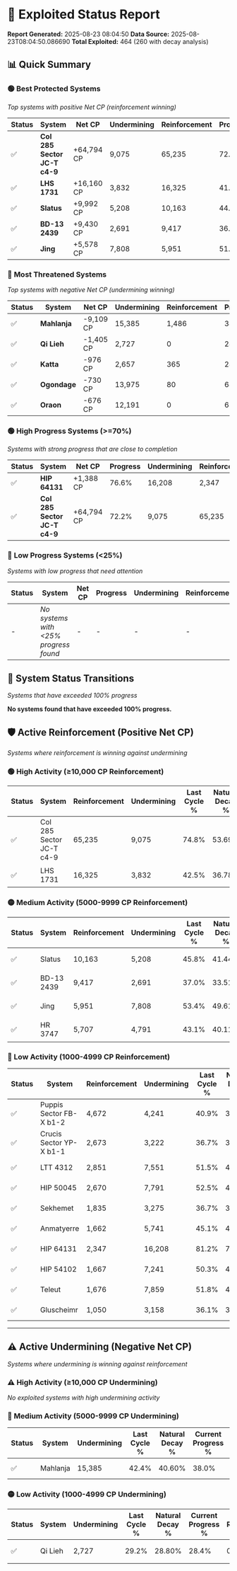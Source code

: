 # 🌟 Exploited Status Report

**Report Generated:** 2025-08-23 08:04:50
**Data Source:** 2025-08-23T08:04:50.086690
**Total Exploited:** 464 (260 with decay analysis)

## 📊 Quick Summary

### 🟢 **Best Protected Systems**
*Top systems with positive Net CP (reinforcement winning)*

| Status | System | Net CP | Undermining | Reinforcement | Progress |
|--------|--------|--------|-------------|---------------|----------|
| ✅ | **Col 285 Sector JC-T c4-9** | +64,794 CP | 9,075 | 65,235 | 72.2% |
| ✅ | **LHS 1731** | +16,160 CP | 3,832 | 16,325 | 41.4% |
| ✅ | **Slatus** | +9,992 CP | 5,208 | 10,163 | 44.3% |
| ✅ | **BD-13 2439** | +9,430 CP | 2,691 | 9,417 | 36.2% |
| ✅ | **Jing** | +5,578 CP | 7,808 | 5,951 | 51.2% |

### 🔴 **Most Threatened Systems**
*Top systems with negative Net CP (undermining winning)*

| Status | System | Net CP | Undermining | Reinforcement | Progress |
|--------|--------|--------|-------------|---------------|----------|
| ✅ | **Mahlanja** | -9,109 CP | 15,385 | 1,486 | 38.0% |
| ✅ | **Qi Lieh** | -1,405 CP | 2,727 | 0 | 28.4% |
| ✅ | **Katta** | -976 CP | 2,657 | 365 | 28.5% |
| ✅ | **Ogondage** | -730 CP | 13,975 | 80 | 68.9% |
| ✅ | **Oraon** | -676 CP | 12,191 | 0 | 63.3% |

### 🟢 **High Progress Systems (>=70%)**
*Systems with strong progress that are close to completion*

| Status | System | Net CP | Progress | Undermining | Reinforcement |
|--------|--------|--------|----------|-------------|---------------|
| ✅ | **HIP 64131** | +1,388 CP | 76.6% | 16,208 | 2,347 |
| ✅ | **Col 285 Sector JC-T c4-9** | +64,794 CP | 72.2% | 9,075 | 65,235 |

### 🔴 **Low Progress Systems (<25%)**
*Systems with low progress that need attention*

| Status | System | Net CP | Progress | Undermining | Reinforcement |
|--------|--------|--------|----------|-------------|---------------|
| - | *No systems with <25% progress found* | - | - | - | - |
## 🔄 System Status Transitions
*Systems that have exceeded 100% progress*

**No systems found that have exceeded 100% progress.**

## 🛡️ Active Reinforcement (Positive Net CP)
*Systems where reinforcement is winning against undermining*

### 🟢 High Activity (≥10,000 CP Reinforcement)

| Status | System | Reinforcement | Undermining | Last Cycle % | Natural Decay % | Current Progress % | Current CP | Net CP | Activity |
|--------|--------|---------------|-------------|--------------|-----------------|-------------------|------------|--------|----------|
| ✅ | Col 285 Sector JC-T c4-9 | 65,235 | 9,075 | 74.8% | 53.69% | 72.2% | 252,700 | +64,794 | 🟢 High Reinforcement |
| ✅ | LHS 1731 | 16,325 | 3,832 | 42.5% | 36.78% | 41.4% | 144,900 | +16,160 | 🟢 High Reinforcement |

### 🟡 Medium Activity (5000-9999 CP Reinforcement)

| Status | System | Reinforcement | Undermining | Last Cycle % | Natural Decay % | Current Progress % | Current CP | Net CP | Activity |
|--------|--------|---------------|-------------|--------------|-----------------|-------------------|------------|--------|----------|
| ✅ | Slatus | 10,163 | 5,208 | 45.8% | 41.44% | 44.3% | 155,049 | +9,992 | 🟡 Medium Reinforcement |
| ✅ | BD-13 2439 | 9,417 | 2,691 | 37.0% | 33.51% | 36.2% | 126,700 | +9,430 | 🟡 Medium Reinforcement |
| ✅ | Jing | 5,951 | 7,808 | 53.4% | 49.61% | 51.2% | 179,200 | +5,578 | 🟡 Medium Reinforcement |
| ✅ | HR 3747 | 5,707 | 4,791 | 43.1% | 40.11% | 41.7% | 145,950 | +5,561 | 🟡 Medium Reinforcement |

### 🔴 Low Activity (1000-4999 CP Reinforcement)

| Status | System | Reinforcement | Undermining | Last Cycle % | Natural Decay % | Current Progress % | Current CP | Net CP | Activity |
|--------|--------|---------------|-------------|--------------|-----------------|-------------------|------------|--------|----------|
| ✅ | Puppis Sector FB-X b1-2 | 4,672 | 4,241 | 40.9% | 38.39% | 39.7% | 138,950 | +4,572 | 🔵 Low Reinforcement |
| ✅ | Crucis Sector YP-X b1-1 | 2,673 | 3,222 | 36.7% | 35.05% | 35.8% | 125,300 | +2,610 | 🔵 Low Reinforcement |
| ✅ | LTT 4312 | 2,851 | 7,551 | 51.5% | 48.60% | 49.3% | 172,550 | +2,440 | 🔵 Low Reinforcement |
| ✅ | HIP 50045 | 2,670 | 7,791 | 52.5% | 49.64% | 50.3% | 176,050 | +2,323 | 🔵 Low Reinforcement |
| ✅ | Sekhemet | 1,835 | 3,275 | 36.7% | 35.29% | 35.8% | 125,300 | +1,788 | 🔵 Low Reinforcement |
| ✅ | Anmatyerre | 1,662 | 5,741 | 45.1% | 43.09% | 43.5% | 152,250 | +1,441 | 🔵 Low Reinforcement |
| ✅ | HIP 64131 | 2,347 | 16,208 | 81.2% | 76.20% | 76.6% | 268,099 | +1,388 | 🔵 Low Reinforcement |
| ✅ | HIP 54102 | 1,667 | 7,241 | 50.3% | 47.82% | 48.2% | 168,700 | +1,336 | 🔵 Low Reinforcement |
| ✅ | Teleut | 1,676 | 7,859 | 51.8% | 49.27% | 49.6% | 173,600 | +1,153 | 🔵 Low Reinforcement |
| ✅ | Gluscheimr | 1,050 | 3,158 | 36.1% | 34.91% | 35.2% | 123,200 | +1,010 | 🔵 Low Reinforcement |


---

## ⚠️ Active Undermining (Negative Net CP)
*Systems where undermining is winning against reinforcement*

### ⚠️ High Activity (≥10,000 CP Undermining)

*No exploited systems with high undermining activity*

### 🔶 Medium Activity (5000-9999 CP Undermining)

| Status | System | Undermining | Last Cycle % | Natural Decay % | Current Progress % | Reinforcement | Current CP | Net CP | Activity |
|--------|--------|-------------|--------------|-----------------|-------------------|---------------|------------|--------|----------|
| ✅ | Mahlanja | 15,385 | 42.4% | 40.60% | 38.0% | 1,486 | 133,000 | -9,109 | 🔶 Medium Undermining |

### 🟡 Low Activity (1000-4999 CP Undermining)

| Status | System | Undermining | Last Cycle % | Natural Decay % | Current Progress % | Reinforcement | Current CP | Net CP | Activity |
|--------|--------|-------------|--------------|-----------------|-------------------|---------------|------------|--------|----------|
| ✅ | Qi Lieh | 2,727 | 29.2% | 28.80% | 28.4% | 0 | 99,399 | -1,405 | 🟡 Low Undermining |
